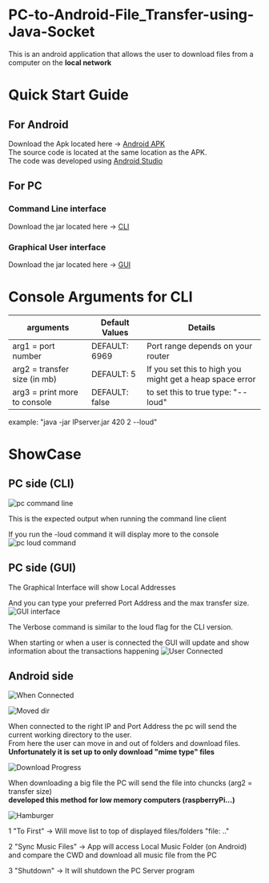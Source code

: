 # PC-to-Android-File_Transfer-using-Java-Socket
This is an android application that allows the user to download files from a computer on the **local network** <br />

# Quick Start Guide
## For Android
Download the Apk located here -> [Android APK](https://github.com/PaulAntonescu/PC-to-Android-File_Transfer-using-Java-Socket/tree/main/For%20Android) <br />
The source code is located at the same location as the APK.<br />
The code was developed using [Android Studio](https://developer.android.com/studio)

## For PC
### Command Line interface
Download the jar located here -> [CLI](https://github.com/PaulAntonescu/PC-to-Android-File_Transfer-using-Java-Socket/tree/main/For%20PC/Command%20Line%20application)

### Graphical User interface
Download the jar located here -> [GUI](https://github.com/PaulAntonescu/PC-to-Android-File_Transfer-using-Java-Socket/tree/main/For%20PC/GUI%20application)

# Console Arguments for CLI
arguments | Default Values | Details
------------ | ------------- | -------------
arg1 = port number            |  DEFAULT: 6969   |  Port range depends on your router <br />
arg2 = transfer size (in mb)  |  DEFAULT: 5      |  If you set this to high you might get a heap space error <br />
arg3 = print more to console  |  DEFAULT: false  |  to set this to true type: "--loud" <br />

example: "java -jar IPserver.jar 420 2 --loud"

# ShowCase
## PC side (CLI)
![pc command line](https://raw.githubusercontent.com/PaulAntonescu/PC-to-Android-File_Transfer-using-Java-Socket/main/assets/pc_side_cli.png)

This is the expected output when running the command line client<br />

If you run the -loud command it will display more to the console<br />
![pc loud command](https://raw.githubusercontent.com/PaulAntonescu/PC-to-Android-File_Transfer-using-Java-Socket/main/assets/pc_side_cli_android_downloading.png)

## PC side (GUI)
The Graphical Interface will show Local Addresses

And you can type your preferred Port Address and the max transfer size.
![GUI interface](https://raw.githubusercontent.com/PaulAntonescu/PC-to-Android-File_Transfer-using-Java-Socket/main/assets/GUI_starting.png)

The Verbose command is similar to the loud flag for the CLI version.

When starting or when a user is connected the GUI will update and show information about the transactions happening
![User Connected](https://raw.githubusercontent.com/PaulAntonescu/PC-to-Android-File_Transfer-using-Java-Socket/main/assets/User_Connected.png)

## Android side
![When Connected](https://raw.githubusercontent.com/PaulAntonescu/PC-to-Android-File_Transfer-using-Java-Socket/main/assets/Android_First_State.png)

![Moved dir](https://raw.githubusercontent.com/PaulAntonescu/PC-to-Android-File_Transfer-using-Java-Socket/main/assets/Android_Moving_Dir.png)

When connected to the right IP and Port Address the pc will send the current working directory to the user.<br />
From here the user can move in and out of folders and download files.<br />
**Unfortunately it is set up to only download "mime type" files**<br />

![Download Progress](https://github.com/PaulAntonescu/PC-to-Android-File_Transfer-using-Java-Socket/blob/main/assets/Android_Downloading_Progress.png)

When downloading a big file the PC will send the file into chuncks (arg2 = transfer size)<br />
**developed this method for low memory computers (raspberryPi...)**<br />

![Hamburger](https://raw.githubusercontent.com/PaulAntonescu/PC-to-Android-File_Transfer-using-Java-Socket/main/assets/Android_Hamburger_Menu.png)

1 "To First" -> Will move list to top of displayed files/folders "file: .."<br />

2 "Sync Music Files" -> App will access Local Music Folder (on Android) and compare the CWD and download all music file from the PC<br />

3 "Shutdown" -> It will shutdown the PC Server program<br />
